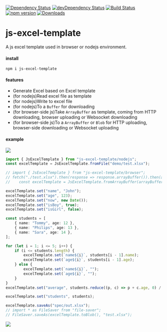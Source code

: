 [![Dependency Status](https://david-dm.org/plantain-00/js-excel-template.svg)](https://david-dm.org/plantain-00/js-excel-template)
[![devDependency Status](https://david-dm.org/plantain-00/js-excel-template/dev-status.svg)](https://david-dm.org/plantain-00/js-excel-template#info=devDependencies)
[![Build Status](https://travis-ci.org/plantain-00/js-excel-template.svg?branch=master)](https://travis-ci.org/plantain-00/js-excel-template)
[![npm version](https://badge.fury.io/js/js-excel-template.svg)](https://badge.fury.io/js/js-excel-template)
[![Downloads](https://img.shields.io/npm/dm/js-excel-template.svg)](https://www.npmjs.com/package/js-excel-template)

# js-excel-template
A js excel template used in browser or nodejs environment.

#### install

`npm i js-excel-template`

#### features

+ Generate Excel based on Excel template
+ (for nodejs)Read excel file as template
+ (for nodejs)Write to excel file
+ (for nodejs)To a `Buffer` for downloading
+ (for browser-side js)Take `ArrayBuffer` as template, coming from HTTP downloading, browser uploading or Websocket downloading
+ (for browser-side js)To a `ArrayBuffer` or `Blob` for HTTP uploading, browser-side downloading or Websocket uploading

#### example

![](https://raw.githubusercontent.com/plantain-00/js-excel-template/master/doc/template.PNG)

```ts
import { JsExcelTemplate } from "js-excel-template/nodejs";
const excelTemplate = JsExcelTemplate.fromFile("demo/test.xlsx");

// import { JsExcelTemplate } from "js-excel-template/browser";
// fetch("./test.xlsx").then(response => response.arrayBuffer()).then(arrayBuffer => {
//    const excelTemplate = JsExcelTemplate.fromArrayBuffer(arrayBuffer);

excelTemplate.set("name", "John");
excelTemplate.set("age", 123);
excelTemplate.set("now", new Date());
excelTemplate.set("isBoy", true);
excelTemplate.set("isGirl", false);

const students = [
    { name: "Tommy", age: 12 },
    { name: "Philips", age: 13 },
    { name: "Sara", age: 14 },
];

for (let i = 1; i <= 5; i++) {
    if (i <= students.length) {
        excelTemplate.set(`name${i}`, students[i - 1].name);
        excelTemplate.set(`age${i}`, students[i - 1].age);
    } else {
        excelTemplate.set(`name${i}`, "");
        excelTemplate.set(`age${i}`, "");
    }
}
excelTemplate.set("average", students.reduce((p, c) => p + c.age, 0) / students.length);

excelTemplate.set("students", students);

excelTemplate.saveAs("spec/out.xlsx");
// import * as FileSaver from "file-saver";
// FileSaver.saveAs(excelTemplate.toBlob(), "test.xlsx");
```

![](https://raw.githubusercontent.com/plantain-00/js-excel-template/master/doc/out.PNG)
